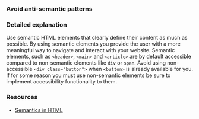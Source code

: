 ### Avoid anti-semantic patterns

### Detailed explanation
Use semantic HTML elements that clearly define their content as much as possible. By using semantic elements you provide the user with a more meaningful way to navigate and interact with your website. Semantic elements, such as `<header>`, `<main>` and `<article>` are by default accessible compared to non-semantic elements like `div` or `span`. Avoid using non-accessible `<div class="button">` when `<button>` is already available for you. If for some reason you must use non-semantic elements be sure to implement accessibility functionality to them.

### Resources
<!-- Whenever possible, include the links to more advanced guide-->
* [Semantics in HTML](https://developer.mozilla.org/en-US/docs/Glossary/Semantics#Semantics_in_HTML)

<!-- category: (0)-->
<!-- available categories:
    0: accessibility rules that everyone should follow with no exception
    1: accessibility tips that make outstanding user experience
    2: facts about designing for accessibility, testing etc.
-->